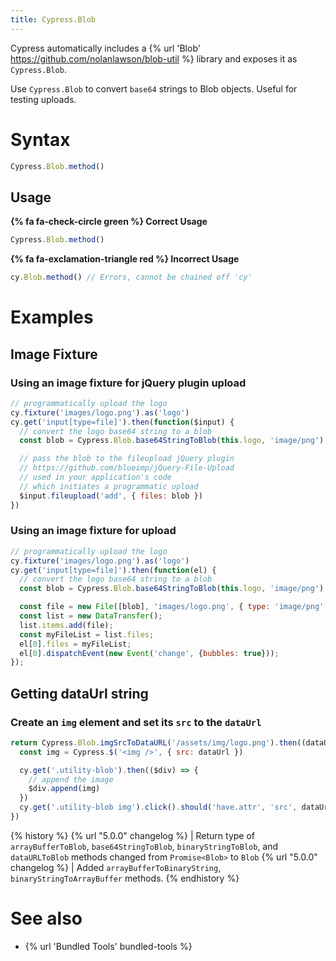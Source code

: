 ```yaml
---
title: Cypress.Blob
---
```


Cypress automatically includes a {% url 'Blob' https://github.com/nolanlawson/blob-util %} library and exposes it as `Cypress.Blob`.

Use `Cypress.Blob` to convert `base64` strings to Blob objects. Useful for testing uploads.

# Syntax

```javascript
Cypress.Blob.method()
```

## Usage

**{% fa fa-check-circle green %} Correct Usage**

```javascript
Cypress.Blob.method()
```

**{% fa fa-exclamation-triangle red %} Incorrect Usage**

```javascript
cy.Blob.method() // Errors, cannot be chained off 'cy'
```

# Examples

## Image Fixture

### Using an image fixture for jQuery plugin upload

```javascript
// programmatically upload the logo
cy.fixture('images/logo.png').as('logo')
cy.get('input[type=file]').then(function($input) {
  // convert the logo base64 string to a blob
  const blob = Cypress.Blob.base64StringToBlob(this.logo, 'image/png')

  // pass the blob to the fileupload jQuery plugin
  // https://github.com/blueimp/jQuery-File-Upload
  // used in your application's code
  // which initiates a programmatic upload
  $input.fileupload('add', { files: blob })
})
```

### Using an image fixture for upload

```javascript
// programmatically upload the logo
cy.fixture('images/logo.png').as('logo')
cy.get('input[type=file]').then(function(el) {
  // convert the logo base64 string to a blob
  const blob = Cypress.Blob.base64StringToBlob(this.logo, 'image/png')

  const file = new File([blob], 'images/logo.png', { type: 'image/png' });
  const list = new DataTransfer();
  list.items.add(file);
  const myFileList = list.files;
  el[0].files = myFileList;
  el[0].dispatchEvent(new Event('change', {bubbles: true}));
});
```

## Getting dataUrl string

### Create an `img` element and set its `src` to the `dataUrl`

```javascript
return Cypress.Blob.imgSrcToDataURL('/assets/img/logo.png').then((dataUrl) => {
  const img = Cypress.$('<img />', { src: dataUrl })

  cy.get('.utility-blob').then(($div) => {
    // append the image
    $div.append(img)
  })
  cy.get('.utility-blob img').click().should('have.attr', 'src', dataUrl)
})
```

{% history %}
{% url "5.0.0" changelog %} | Return type of `arrayBufferToBlob`, `base64StringToBlob`, `binaryStringToBlob`, and `dataURLToBlob` methods changed from `Promise<Blob>` to `Blob`
{% url "5.0.0" changelog %} | Added `arrayBufferToBinaryString`, `binaryStringToArrayBuffer` methods.
{% endhistory %}

# See also

- {% url 'Bundled Tools' bundled-tools %}
